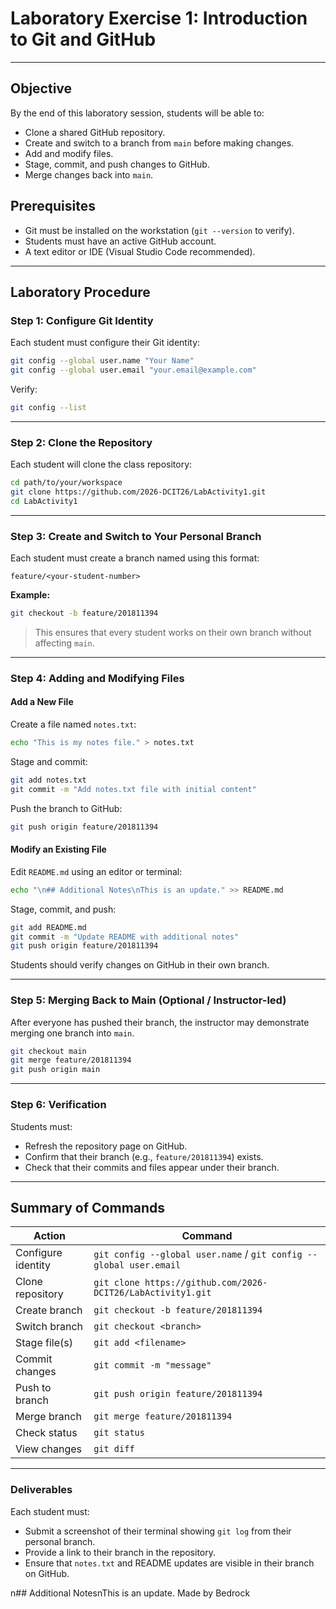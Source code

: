 # Laboratory Exercise 1: Introduction to Git and GitHub
---

## Objective
By the end of this laboratory session, students will be able to:
- Clone a shared GitHub repository.
- Create and switch to a branch from `main` before making changes.
- Add and modify files.
- Stage, commit, and push changes to GitHub.
- Merge changes back into `main`.

## Prerequisites
- Git must be installed on the workstation (`git --version` to verify).
- Students must have an active GitHub account.
- A text editor or IDE (Visual Studio Code recommended).

---

## Laboratory Procedure

### Step 1: Configure Git Identity
Each student must configure their Git identity:

```bash
git config --global user.name "Your Name"
git config --global user.email "your.email@example.com"
```

Verify:

```bash
git config --list
```

---

### Step 2: Clone the Repository
Each student will clone the class repository:

```bash
cd path/to/your/workspace
git clone https://github.com/2026-DCIT26/LabActivity1.git
cd LabActivity1
```

---

### Step 3: **Create and Switch to Your Personal Branch**
Each student must create a branch named using this format:

```
feature/<your-student-number>
```

**Example:**

```bash
git checkout -b feature/201811394
```

> This ensures that every student works on their own branch without affecting `main`.

---

### Step 4: Adding and Modifying Files
#### Add a New File
Create a file named `notes.txt`:

```bash
echo "This is my notes file." > notes.txt
```

Stage and commit:

```bash
git add notes.txt
git commit -m "Add notes.txt file with initial content"
```

Push the branch to GitHub:

```bash
git push origin feature/201811394
```

#### Modify an Existing File
Edit `README.md` using an editor or terminal:

```bash
echo "\n## Additional Notes\nThis is an update." >> README.md
```

Stage, commit, and push:

```bash
git add README.md
git commit -m "Update README with additional notes"
git push origin feature/201811394
```

Students should verify changes on GitHub in their own branch.

---

### Step 5: Merging Back to Main (Optional / Instructor-led)
After everyone has pushed their branch, the instructor may demonstrate merging one branch into `main`.

```bash
git checkout main
git merge feature/201811394
git push origin main
```

---

### Step 6: Verification
Students must:
- Refresh the repository page on GitHub.
- Confirm that their branch (e.g., `feature/201811394`) exists.
- Check that their commits and files appear under their branch.

---

## Summary of Commands
| Action                  | Command                                           |
|------------------------|--------------------------------------------------|
| Configure identity      | `git config --global user.name` / `git config --global user.email` |
| Clone repository       | `git clone https://github.com/2026-DCIT26/LabActivity1.git` |
| Create branch          | `git checkout -b feature/201811394`              |
| Switch branch          | `git checkout <branch>`                          |
| Stage file(s)          | `git add <filename>`                             |
| Commit changes         | `git commit -m "message"`                        |
| Push to branch         | `git push origin feature/201811394`              |
| Merge branch           | `git merge feature/201811394`                    |
| Check status           | `git status`                                     |
| View changes           | `git diff`                                       |

---

### Deliverables
Each student must:
- Submit a screenshot of their terminal showing `git log` from their personal branch.
- Provide a link to their branch in the repository.
- Ensure that `notes.txt` and README updates are visible in their branch on GitHub.

\ n # #   A d d i t i o n a l   N o t e s \ n T h i s   i s   a n   u p d a t e .   M a d e   b y   B e d r o c k  
 